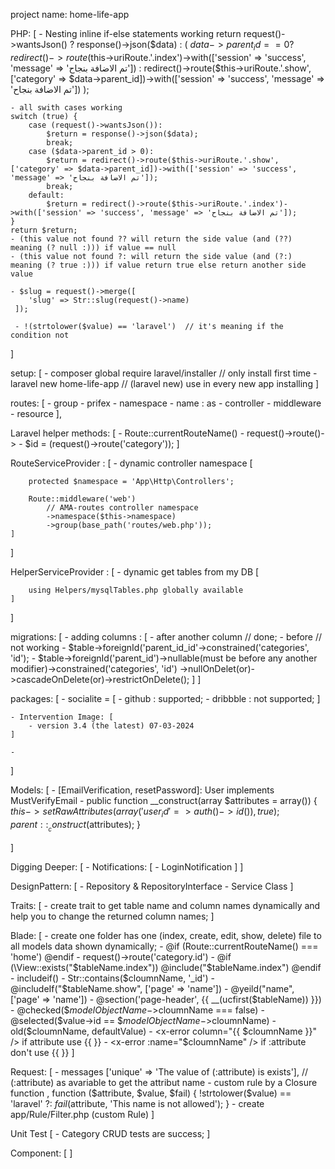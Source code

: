 project name: home-life-app

PHP: [
    - Nesting inline if-else statements working
    return request()->wantsJson() ? response()->json($data) :
            (
                $data->parent_id == 0 ? redirect()->route($this->uriRoute.'.index')->with(['session' => 'success', 'message' => 'تم الاضافة بنجاح']) :
                redirect()->route($this->uriRoute.'.show', ['category' => $data->parent_id])->with(['session' => 'success', 'message' => 'تم الاضافة بنجاح'])
            );

    - all swith cases working 
    switch (true) {
        case (request()->wantsJson()):
            $return = response()->json($data);
            break;
        case ($data->parent_id > 0):
            $return = redirect()->route($this->uriRoute.'.show', ['category' => $data->parent_id])->with(['session' => 'success', 'message' => 'تم الاضافة بنجاح']);
            break;
        default:
            $return = redirect()->route($this->uriRoute.'.index')->with(['session' => 'success', 'message' => 'تم الاضافة بنجاح']);
    }
    return $return;
    - (this value not found ?? will return the side value (and (??) meaning (? null :))) if value == null
    - (this value not found ?: will return the side value (and (?:) meaning (? true :))) if value return true else return another side value

    - $slug = request()->merge([
        'slug' => Str::slug(request()->name)
     ]);

     - !(strtolower($value) == 'laravel')  // it's meaning if the condition not 
]

setup: [
    - composer global require laravel/installer // only install first time
    - laravel new home-life-app // (laravel new) use in every new app installing
]

routes: [
    - group
    - prifex
    - namespace
    - name : as
    - controller
    - middleware
    - resource
],

Laravel helper methods: [
    - Route::currentRouteName()
    - request()->route()->
    - $id = (request()->route('category'));
]

RouteServiceProvider : [
    - dynamic controller namespace [
        
        protected $namespace = 'App\Http\Controllers';
    
        Route::middleware('web')
            // AMA-routes controller namespace
            ->namespace($this->namespace)
            ->group(base_path('routes/web.php'));
    ]
]

HelperServiceProvider : [
    - dynamic get tables from my DB [
        
        using Helpers/mysqlTables.php globally available
    ]
]

migrations: [
    - adding columns : [
        - after another column // done;
        - before // not working
        - $table->foreignId('parent_id_id'->constrained('categories', 'id');
        - $table->foreignId('parent_id')->nullable(must be before any another modifier)->constrained('categories', 'id')
             ->nullOnDelet(or)->cascadeOnDelete(or)->restrictOnDelete();
    ]
]

packages: [
    - socialite = [
        - github : supported;
        - dribbble : not supported;
    ]

    - Intervention Image: [
        - version 3.4 (the latest) 07-03-2024
    ]

    - 
]

Models: [
    - [EmailVerification, resetPassword]: User implements MustVerifyEmail
    - public function __construct(array $attributes = array())
        {
            $this->setRawAttributes(array(
            'user_id' => auth()->id()), true);
            parent::__construct($attributes);
        }
    
]

Digging Deeper: [
    - Notifications: [
        - LoginNotification
    ]
]

DesignPattern: [
    - Repository & RepositoryInterface
    - Service Class
]

Traits: [
    - create trait to get table name and column names dynamically and help you to change the returned column names;
]

Blade: [
    - create one folder has one (index, create, edit, show, delete) file to all models data shown dynamically;
    - @if (Route::currentRouteName() === 'home')
     @endif
    - request()->route('category.id')
    - @if (\View::exists("$tableName.index")) @include("$tableName.index") @endif
    - includeif()
    - Str::contains($cloumnName, '_id')
    - @includeIf("$tableName.show", ['page' => 'name'])
    - @yeild("name", ['page' => 'name'])
    - @section('page-header', {{ __(ucfirst($tableName)) }})
    - @checked($$modelObjectName->$cloumnName === false)
    - @selected($value->id == $$modelObjectName->$cloumnName)
    - old($cloumnName, defaultValue)
    - <x-error column="{{ $cloumnName }}" /> if attribute use {{  }}
    - <x-error :name="$cloumnName" /> if :attribute don't use {{  }}
]

Request: [
    - messages ['unique' => 'The value of (:attribute) is exists'], // (:attribute) as avariable to get the attribut name
    - custom rule by a Closure function ,
                function ($attribute, $value, $fail) {
                    !strtolower($value) == 'laravel' ?: $fail($attribute, 'This name is not allowed');
                }
    - create app/Rule/Filter.php (custom Rule)
]

Unit Test [
    - Category CRUD tests are success;
]

Component: [
]
        
